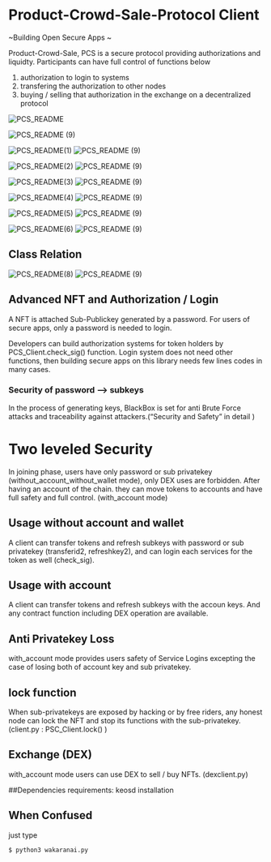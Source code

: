 # Product-Crowd-Sale-Protocol Client

~Building Open Secure Apps ~

Product-Crowd-Sale, PCS is a secure protocol providing authorizations and liquidty.
Participants can have full control of functions below

1. authorization to login to systems 
2. transfering the authorization to other nodes 
3. buying / selling that authorization in the exchange on a decentralized protocol

![PCS_README](https://user-images.githubusercontent.com/5285950/54953921-b871eb00-4f8c-11e9-8a4d-17ff58dd9286.jpg)

![PCS_README (9)](https://user-images.githubusercontent.com/5285950/54955547-fbce5880-4f90-11e9-90fe-af652ce401e6.jpg)

![PCS_README(1)](https://user-images.githubusercontent.com/5285950/54953914-b445cd80-4f8c-11e9-889c-4fc8b36d2ac5.jpg)
![PCS_README (9)](https://user-images.githubusercontent.com/5285950/54955547-fbce5880-4f90-11e9-90fe-af652ce401e6.jpg)

![PCS_README(2)](https://user-images.githubusercontent.com/5285950/54953903-ac862900-4f8c-11e9-8ce4-6c3df7a51bfa.jpg)
![PCS_README (9)](https://user-images.githubusercontent.com/5285950/54955547-fbce5880-4f90-11e9-90fe-af652ce401e6.jpg)

![PCS_README(3)](https://user-images.githubusercontent.com/5285950/54953884-a09a6700-4f8c-11e9-8d10-475975824556.jpg)
![PCS_README (9)](https://user-images.githubusercontent.com/5285950/54955547-fbce5880-4f90-11e9-90fe-af652ce401e6.jpg)

![PCS_README(4)](https://user-images.githubusercontent.com/5285950/54953828-7f397b00-4f8c-11e9-9dca-23bbfeb8b0ce.jpg)
![PCS_README (9)](https://user-images.githubusercontent.com/5285950/54955547-fbce5880-4f90-11e9-90fe-af652ce401e6.jpg)

![PCS_README(5)](https://user-images.githubusercontent.com/5285950/54953811-78ab0380-4f8c-11e9-9ec4-d9964a1d9858.jpg)
![PCS_README (9)](https://user-images.githubusercontent.com/5285950/54955547-fbce5880-4f90-11e9-90fe-af652ce401e6.jpg)

![PCS_README(6)](https://user-images.githubusercontent.com/5285950/54953789-6a5ce780-4f8c-11e9-8a60-6a6e64acd577.jpg)
![PCS_README (9)](https://user-images.githubusercontent.com/5285950/54955547-fbce5880-4f90-11e9-90fe-af652ce401e6.jpg)

## Class Relation
![PCS_README(8)](https://user-images.githubusercontent.com/5285950/54953761-5a450800-4f8c-11e9-8327-f335e9119be2.jpg)
![PCS_README (9)](https://user-images.githubusercontent.com/5285950/54955547-fbce5880-4f90-11e9-90fe-af652ce401e6.jpg)


## Advanced NFT and Authorization / Login 

A NFT is attached Sub-Publickey generated by a password. For users of secure apps, only a password is needed to login.  

Developers can build authorization systems for token holders by PCS_Client.check_sig()
function. Login system does not need other functions, then building secure apps on this library needs few lines codes in many cases. 

### Security of password --> subkeys

In the process of generating keys, BlackBox is set for anti Brute Force attacks and traceability against attackers.(“Security and Safety” in detail )  

# Two leveled Security

In joining phase, users have only password or sub privatekey (without_account_without_wallet mode), only DEX uses are forbidden.
After having an account of the chain. they can move tokens to accounts and have full safety and full control. (with_account mode)  

## Usage without account and wallet

A client can transfer tokens and refresh subkeys with password or sub privatekey (transferid2, refreshkey2), and can login each services for the token as well (check_sig).

## Usage with account 

A client can transfer tokens and refresh subkeys with the accoun keys.
And any contract function including DEX operation are available.

## Anti Privatekey Loss

with_account mode provides users safety of Service Logins excepting the case of losing both of account key and sub privatekey.  

## lock function

When sub-privatekeys are exposed by hacking or by free riders, any honest node can lock the NFT and stop its functions with the sub-privatekey. (client.py : PSC_Client.lock() ) 

## Exchange (DEX)
with_account mode users can use DEX to sell / buy NFTs. (dexclient.py)


##Dependencies
requirements: keosd installation

## When Confused
just type
```
$ python3 wakaranai.py
```
